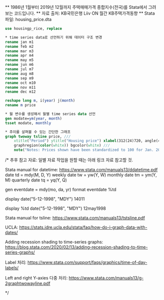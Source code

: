 ** 1986년 1월부터 2019년 12월까지 주택매매가격 종합지수(전국)를 Stata에서 그려보는 코드입니다.
** 자료 출처: KB국민은행 Liiv ON 월간 KB주택가격동향
** Stata 파일: housing_price.dta

```stata
use housingp_rice, replace

* time series data로 선언하기 위해 데이터 구조 변경
rename jan m1
rename feb m2
rename mar m3
rename apr m4
rename may m5
rename jun m6
rename jul m7
rename aug m8
rename sep m9
rename oct m10
rename nov m11
rename dec m12

reshape long m, i(year) j(month)
rename m price

* 월 변수를 생성해서 월별 time series data 선언
gen modate=ym(year, month)
tsset modate, monthly

* 추이를 살펴볼 수 있는 간단한 그래프
graph twoway tsline price, ///
	xtitle("Period") ytitle("Housing price") xlabel(312(24)720, angle(45)) ///
	graphregion(color(white)) bgcolor(white) ///
	note("Notes: Prices shown have been standardized to 100 for Jan. 2019.")
```
  
  
  
  
 /* 추후 참고 자료: 일별 자료 작업을 원할 때는 아래 링크 자료 참고할 것.
 
 Stata manual for datetime: https://www.stata.com/manuals13/ddatetime.pdf
  date td = mdy(M, D, Y)
  weekly date tw = yw(Y, W)
  monthly date tm = ym(Y, M)
  quarterly date tq = yq(Y, Q)
 
  gen eventdate = mdy(mo, da, yr)
  format eventdate %td
 
  display date("5-12-1998", "MDY")
  14011
  
  display %td date("5-12-1998", "MDY")
  12may1998
 
 Stata manual for tsline: https://www.stata.com/manuals13/tstsline.pdf
 
 UCLA: https://stats.idre.ucla.edu/stata/faq/how-do-i-graph-data-with-dates/
 
 Adding recession shading to time-series graphs: https://blog.stata.com/2020/02/13/adding-recession-shading-to-time-series-graphs/
 
 Label 처리: https://www.stata.com/support/faqs/graphics/time-of-day-labels/
 
 Left and right Y-axies 다중 처리: https://www.stata.com/manuals13/g-2graphtwowayline.pdf
 
 */
